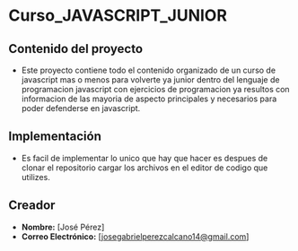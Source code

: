 # Curso_JAVASCRIPT_JUNIOR

## Contenido del proyecto

- Este proyecto contiene todo el contenido organizado de un curso de javascript mas o menos para volverte ya junior dentro del lenguaje de programacion javascript con ejercicios de programacion ya resultos con informacion de las mayoria de aspecto principales y necesarios para poder defenderse en javascript.

## Implementación 

- Es facil de implementar lo unico que hay que hacer es despues de clonar el repositorio cargar los archivos en el editor de codigo que utilizes.

## Creador

- **Nombre:** [José Pérez]
- **Correo Electrónico:** [josegabrielperezcalcano14@gmail.com]

